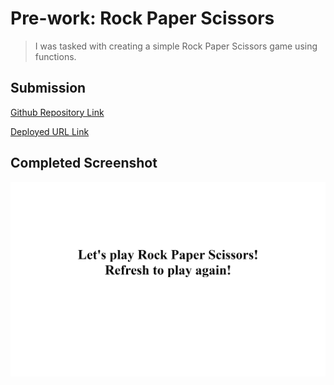 # Pre-work: Rock Paper Scissors

> I was tasked with creating a simple Rock Paper Scissors game using functions.

## Submission

[Github Repository Link](https://github.com/Seifenan/p2-practice-rpc-game) 

[Deployed URL Link](https://seifenan.github.io/p2-practice-rpc-game/) 

## Completed Screenshot

<img src="assets\images\Screenshot.png">
